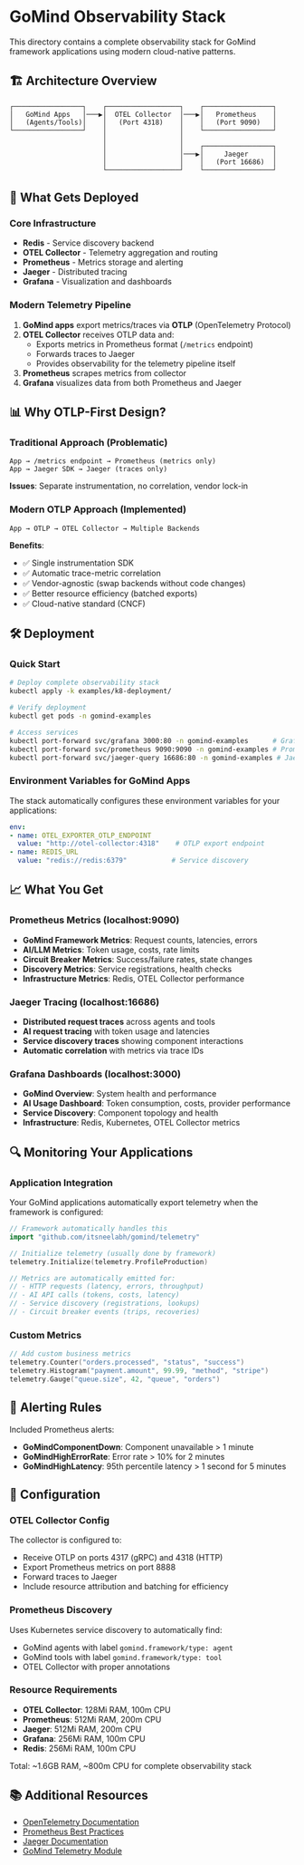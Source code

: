 # GoMind Observability Stack

This directory contains a complete observability stack for GoMind framework applications using modern cloud-native patterns.

## 🏗️ Architecture Overview

```
┌─────────────────┐    ┌──────────────────┐    ┌─────────────────┐
│   GoMind Apps   │───▶│  OTEL Collector  │───▶│   Prometheus    │
│   (Agents/Tools)│    │   (Port 4318)    │    │   (Port 9090)   │
└─────────────────┘    │                  │    └─────────────────┘
                       │                  │
                       │                  │    ┌─────────────────┐
                       │                  │───▶│     Jaeger      │
                       │                  │    │   (Port 16686)  │
                       └──────────────────┘    └─────────────────┘
```

## 🚀 What Gets Deployed

### Core Infrastructure
- **Redis** - Service discovery backend
- **OTEL Collector** - Telemetry aggregation and routing
- **Prometheus** - Metrics storage and alerting
- **Jaeger** - Distributed tracing
- **Grafana** - Visualization and dashboards

### Modern Telemetry Pipeline
1. **GoMind apps** export metrics/traces via **OTLP** (OpenTelemetry Protocol)
2. **OTEL Collector** receives OTLP data and:
   - Exports metrics in Prometheus format (`/metrics` endpoint)
   - Forwards traces to Jaeger
   - Provides observability for the telemetry pipeline itself
3. **Prometheus** scrapes metrics from collector
4. **Grafana** visualizes data from both Prometheus and Jaeger

## 📊 Why OTLP-First Design?

### Traditional Approach (Problematic)
```
App → /metrics endpoint → Prometheus (metrics only)
App → Jaeger SDK → Jaeger (traces only)
```
**Issues**: Separate instrumentation, no correlation, vendor lock-in

### Modern OTLP Approach (Implemented)
```
App → OTLP → OTEL Collector → Multiple Backends
```
**Benefits**:
- ✅ Single instrumentation SDK
- ✅ Automatic trace-metric correlation
- ✅ Vendor-agnostic (swap backends without code changes)
- ✅ Better resource efficiency (batched exports)
- ✅ Cloud-native standard (CNCF)

## 🛠️ Deployment

### Quick Start
```bash
# Deploy complete observability stack
kubectl apply -k examples/k8-deployment/

# Verify deployment
kubectl get pods -n gomind-examples

# Access services
kubectl port-forward svc/grafana 3000:80 -n gomind-examples      # Grafana UI
kubectl port-forward svc/prometheus 9090:9090 -n gomind-examples # Prometheus UI
kubectl port-forward svc/jaeger-query 16686:80 -n gomind-examples # Jaeger UI
```

### Environment Variables for GoMind Apps

The stack automatically configures these environment variables for your applications:

```yaml
env:
- name: OTEL_EXPORTER_OTLP_ENDPOINT
  value: "http://otel-collector:4318"    # OTLP export endpoint
- name: REDIS_URL
  value: "redis://redis:6379"           # Service discovery
```

## 📈 What You Get

### Prometheus Metrics (localhost:9090)
- **GoMind Framework Metrics**: Request counts, latencies, errors
- **AI/LLM Metrics**: Token usage, costs, rate limits
- **Circuit Breaker Metrics**: Success/failure rates, state changes
- **Discovery Metrics**: Service registrations, health checks
- **Infrastructure Metrics**: Redis, OTEL Collector performance

### Jaeger Tracing (localhost:16686)
- **Distributed request traces** across agents and tools
- **AI request tracing** with token usage and latencies
- **Service discovery traces** showing component interactions
- **Automatic correlation** with metrics via trace IDs

### Grafana Dashboards (localhost:3000)
- **GoMind Overview**: System health and performance
- **AI Usage Dashboard**: Token consumption, costs, provider performance
- **Service Discovery**: Component topology and health
- **Infrastructure**: Redis, Kubernetes, OTEL Collector metrics

## 🔍 Monitoring Your Applications

### Application Integration
Your GoMind applications automatically export telemetry when the framework is configured:

```go
// Framework automatically handles this
import "github.com/itsneelabh/gomind/telemetry"

// Initialize telemetry (usually done by framework)
telemetry.Initialize(telemetry.ProfileProduction)

// Metrics are automatically emitted for:
// - HTTP requests (latency, errors, throughput)
// - AI API calls (tokens, costs, latency)
// - Service discovery (registrations, lookups)
// - Circuit breaker events (trips, recoveries)
```

### Custom Metrics
```go
// Add custom business metrics
telemetry.Counter("orders.processed", "status", "success")
telemetry.Histogram("payment.amount", 99.99, "method", "stripe")
telemetry.Gauge("queue.size", 42, "queue", "orders")
```

## 🚨 Alerting Rules

Included Prometheus alerts:
- **GoMindComponentDown**: Component unavailable > 1 minute
- **GoMindHighErrorRate**: Error rate > 10% for 2 minutes
- **GoMindHighLatency**: 95th percentile latency > 1 second for 5 minutes

## 🔧 Configuration

### OTEL Collector Config
The collector is configured to:
- Receive OTLP on ports 4317 (gRPC) and 4318 (HTTP)
- Export Prometheus metrics on port 8888
- Forward traces to Jaeger
- Include resource attribution and batching for efficiency

### Prometheus Discovery
Uses Kubernetes service discovery to automatically find:
- GoMind agents with label `gomind.framework/type: agent`
- GoMind tools with label `gomind.framework/type: tool`
- OTEL Collector with proper annotations

### Resource Requirements
- **OTEL Collector**: 128Mi RAM, 100m CPU
- **Prometheus**: 512Mi RAM, 200m CPU
- **Jaeger**: 512Mi RAM, 200m CPU
- **Grafana**: 256Mi RAM, 100m CPU
- **Redis**: 256Mi RAM, 100m CPU

Total: ~1.6GB RAM, ~800m CPU for complete observability stack

## 📚 Additional Resources

- [OpenTelemetry Documentation](https://opentelemetry.io/)
- [Prometheus Best Practices](https://prometheus.io/docs/practices/)
- [Jaeger Documentation](https://www.jaegertracing.io/)
- [GoMind Telemetry Module](../../telemetry/README.md)